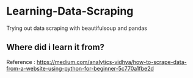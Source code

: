 # Learning-Data-Scraping
Trying out data scraping with beautifulsoup and pandas

## Where did i learn it from?
Reference : https://medium.com/analytics-vidhya/how-to-scrape-data-from-a-website-using-python-for-beginner-5c770a1fbe2d 
